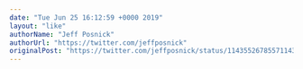 ```yaml
---
date: "Tue Jun 25 16:12:59 +0000 2019"
layout: "like"
authorName: "Jeff Posnick"
authorUrl: "https://twitter.com/jeffposnick"
originalPost: "https://twitter.com/jeffposnick/status/1143552678557114368"
---
```

